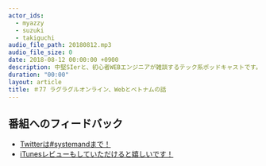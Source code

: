 ```yaml
---
actor_ids:
  - myazzy
  - suzuki
  - takiguchi
audio_file_path: 20180812.mp3
audio_file_size: 0
date: 2018-08-12 00:00:00 +0900
description: 中堅SIerと、初心者WEBエンジニアが雑談するテック系ポッドキャストです。
duration: "00:00"
layout: article
title: ＃77 ラグラグルオンライン、Webとベトナムの話
---
```

## 番組へのフィードバック
* [Twitterは#systemandまで！](https://twitter.com/search?q=%23systemand)
* [iTunesレビューもしていただけると嬉しいです！](https://itunes.apple.com/jp/podcast/systemand-online/id1205168408?mt=2)

